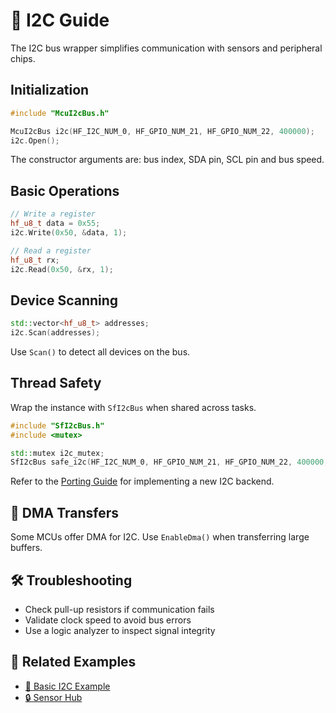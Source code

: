 # 🔄 I2C Guide

The I2C bus wrapper simplifies communication with sensors and peripheral chips.

## Initialization

```cpp
#include "McuI2cBus.h"

McuI2cBus i2c(HF_I2C_NUM_0, HF_GPIO_NUM_21, HF_GPIO_NUM_22, 400000);
i2c.Open();
```

The constructor arguments are: bus index, SDA pin, SCL pin and bus speed.

## Basic Operations

```cpp
// Write a register
hf_u8_t data = 0x55;
i2c.Write(0x50, &data, 1);

// Read a register
hf_u8_t rx;
i2c.Read(0x50, &rx, 1);
```

## Device Scanning

```cpp
std::vector<hf_u8_t> addresses;
i2c.Scan(addresses);
```

Use `Scan()` to detect all devices on the bus.

## Thread Safety

Wrap the instance with `SfI2cBus` when shared across tasks.

```cpp
#include "SfI2cBus.h"
#include <mutex>

std::mutex i2c_mutex;
SfI2cBus safe_i2c(HF_I2C_NUM_0, HF_GPIO_NUM_21, HF_GPIO_NUM_22, 400000, i2c_mutex);
```

Refer to the [Porting Guide](porting-guide.md) for implementing a new I2C backend.

## 🚀 DMA Transfers
Some MCUs offer DMA for I2C. Use `EnableDma()` when transferring large buffers.

## 🛠️ Troubleshooting
- Check pull-up resistors if communication fails
- Validate clock speed to avoid bus errors
- Use a logic analyzer to inspect signal integrity

## 🔗 Related Examples
- [🔄 Basic I2C Example](../examples/basic-i2c.md)
- [🔒 Sensor Hub](../examples/sensor-hub.md)
